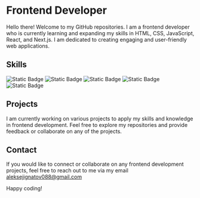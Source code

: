 # Frontend Developer

Hello there! Welcome to my GitHub repositories. I am a frontend developer who is currently learning and expanding my skills in HTML, CSS, JavaScript, React, and Next.js. I am dedicated to creating engaging and user-friendly web applications.

## Skills
![Static Badge](https://img.shields.io/badge/HTML-gray?logo=HTML5)
![Static Badge](https://img.shields.io/badge/CSS-gray?logo=css3)
![Static Badge](https://img.shields.io/badge/JavaScript-gray?logo=javascript)
![Static Badge](https://img.shields.io/badge/React-gray?logo=react)
![Static Badge](https://img.shields.io/badge/Next.js-gray?logo=Next.js)

## Projects
I am currently working on various projects to apply my skills and knowledge in frontend development. Feel free to explore my repositories and provide feedback or collaborate on any of the projects.

## Contact
If you would like to connect or collaborate on any frontend development projects, feel free to reach out to me via my email aleksejignatov088@gmail.com 

Happy coding!